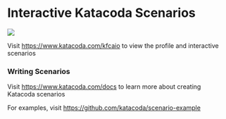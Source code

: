 # Interactive Katacoda Scenarios

[![](http://shields.katacoda.com/katacoda/kfcaio/count.svg)](https://www.katacoda.com/kfcaio "Get your profile on Katacoda.com")

Visit https://www.katacoda.com/kfcaio to view the profile and interactive scenarios

### Writing Scenarios
Visit https://www.katacoda.com/docs to learn more about creating Katacoda scenarios

For examples, visit https://github.com/katacoda/scenario-example
